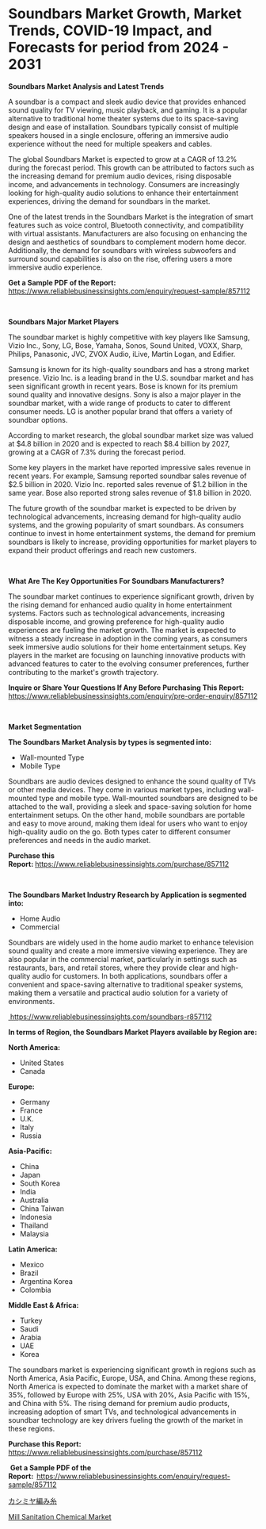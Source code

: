 <p><h1>Soundbars Market Growth, Market Trends, COVID-19 Impact, and Forecasts for period from 2024 - 2031</h1></p><p><strong>Soundbars Market Analysis and Latest Trends</strong></p>
<p><p>A soundbar is a compact and sleek audio device that provides enhanced sound quality for TV viewing, music playback, and gaming. It is a popular alternative to traditional home theater systems due to its space-saving design and ease of installation. Soundbars typically consist of multiple speakers housed in a single enclosure, offering an immersive audio experience without the need for multiple speakers and cables.</p><p>The global Soundbars Market is expected to grow at a CAGR of 13.2% during the forecast period. This growth can be attributed to factors such as the increasing demand for premium audio devices, rising disposable income, and advancements in technology. Consumers are increasingly looking for high-quality audio solutions to enhance their entertainment experiences, driving the demand for soundbars in the market.</p><p>One of the latest trends in the Soundbars Market is the integration of smart features such as voice control, Bluetooth connectivity, and compatibility with virtual assistants. Manufacturers are also focusing on enhancing the design and aesthetics of soundbars to complement modern home decor. Additionally, the demand for soundbars with wireless subwoofers and surround sound capabilities is also on the rise, offering users a more immersive audio experience.</p></p>
<p><strong>Get a Sample PDF of the Report:&nbsp;</strong> <a href="https://www.reliablebusinessinsights.com/enquiry/request-sample/857112">https://www.reliablebusinessinsights.com/enquiry/request-sample/857112</a></p>
<p>&nbsp;</p>
<p><strong>Soundbars Major Market Players</strong></p>
<p><p>The soundbar market is highly competitive with key players like Samsung, Vizio Inc., Sony, LG, Bose, Yamaha, Sonos, Sound United, VOXX, Sharp, Philips, Panasonic, JVC, ZVOX Audio, iLive, Martin Logan, and Edifier. </p><p>Samsung is known for its high-quality soundbars and has a strong market presence. Vizio Inc. is a leading brand in the U.S. soundbar market and has seen significant growth in recent years. Bose is known for its premium sound quality and innovative designs. Sony is also a major player in the soundbar market, with a wide range of products to cater to different consumer needs. LG is another popular brand that offers a variety of soundbar options.</p><p>According to market research, the global soundbar market size was valued at $4.8 billion in 2020 and is expected to reach $8.4 billion by 2027, growing at a CAGR of 7.3% during the forecast period. </p><p>Some key players in the market have reported impressive sales revenue in recent years. For example, Samsung reported soundbar sales revenue of $2.5 billion in 2020. Vizio Inc. reported sales revenue of $1.2 billion in the same year. Bose also reported strong sales revenue of $1.8 billion in 2020.</p><p>The future growth of the soundbar market is expected to be driven by technological advancements, increasing demand for high-quality audio systems, and the growing popularity of smart soundbars. As consumers continue to invest in home entertainment systems, the demand for premium soundbars is likely to increase, providing opportunities for market players to expand their product offerings and reach new customers.</p></p>
<p>&nbsp;</p>
<p><strong>What Are The Key Opportunities For Soundbars Manufacturers?</strong></p>
<p><p>The soundbar market continues to experience significant growth, driven by the rising demand for enhanced audio quality in home entertainment systems. Factors such as technological advancements, increasing disposable income, and growing preference for high-quality audio experiences are fueling the market growth. The market is expected to witness a steady increase in adoption in the coming years, as consumers seek immersive audio solutions for their home entertainment setups. Key players in the market are focusing on launching innovative products with advanced features to cater to the evolving consumer preferences, further contributing to the market's growth trajectory.</p></p>
<p><strong>Inquire or Share Your Questions If Any Before Purchasing This Report:</strong> <a href="https://www.reliablebusinessinsights.com/enquiry/pre-order-enquiry/857112">https://www.reliablebusinessinsights.com/enquiry/pre-order-enquiry/857112</a></p>
<p>&nbsp;</p>
<p><strong>Market Segmentation</strong></p>
<p><strong>The Soundbars Market Analysis by types is segmented into:</strong></p>
<p><ul><li>Wall-mounted Type</li><li>Mobile Type</li></ul></p>
<p><p>Soundbars are audio devices designed to enhance the sound quality of TVs or other media devices. They come in various market types, including wall-mounted type and mobile type. Wall-mounted soundbars are designed to be attached to the wall, providing a sleek and space-saving solution for home entertainment setups. On the other hand, mobile soundbars are portable and easy to move around, making them ideal for users who want to enjoy high-quality audio on the go. Both types cater to different consumer preferences and needs in the audio market.</p></p>
<p><strong>Purchase this Report:&nbsp;</strong><a href="https://www.reliablebusinessinsights.com/purchase/857112">https://www.reliablebusinessinsights.com/purchase/857112</a></p>
<p>&nbsp;</p>
<p><strong>The Soundbars Market Industry Research by Application is segmented into:</strong></p>
<p><ul><li>Home Audio</li><li>Commercial</li></ul></p>
<p><p>Soundbars are widely used in the home audio market to enhance television sound quality and create a more immersive viewing experience. They are also popular in the commercial market, particularly in settings such as restaurants, bars, and retail stores, where they provide clear and high-quality audio for customers. In both applications, soundbars offer a convenient and space-saving alternative to traditional speaker systems, making them a versatile and practical audio solution for a variety of environments.</p></p>
<p><a href="https://www.reliablebusinessinsights.com/soundbars-r857112">&nbsp;https://www.reliablebusinessinsights.com/soundbars-r857112</a></p>
<p><strong>In terms of Region, the Soundbars Market Players available by Region are:</strong></p>
<p>
    <p> <strong> North America: </strong>
        <ul>
            <li>United States</li>
            <li>Canada</li>
        </ul>
        </p> 
    <p> <strong> Europe: </strong>
        <ul>
            <li>Germany</li>
            <li>France</li>
            <li>U.K.</li>
            <li>Italy</li>
            <li>Russia</li>
        </ul>
        </p> 
    <p> <strong> Asia-Pacific: </strong>
        <ul>
            <li>China</li>
            <li>Japan</li>
            <li>South Korea</li>
            <li>India</li>
            <li>Australia</li>
            <li>China Taiwan</li>
            <li>Indonesia</li>
            <li>Thailand</li>
            <li>Malaysia</li>
        </ul>
        </p> 
    <p> <strong> Latin America: </strong>
        <ul>
            <li>Mexico</li>
            <li>Brazil</li>
            <li>Argentina Korea</li>
            <li>Colombia</li>
        </ul>
        </p> 
    <p> <strong> Middle East & Africa: </strong>
        <ul>
            <li>Turkey</li>
            <li>Saudi</li>
            <li>Arabia</li>
            <li>UAE</li>
            <li>Korea</li>
        </ul>
    </p>
    </p>
<p><p>The soundbars market is experiencing significant growth in regions such as North America, Asia Pacific, Europe, USA, and China. Among these regions, North America is expected to dominate the market with a market share of 35%, followed by Europe with 25%, USA with 20%, Asia Pacific with 15%, and China with 5%. The rising demand for premium audio products, increasing adoption of smart TVs, and technological advancements in soundbar technology are key drivers fueling the growth of the market in these regions.</p></p>
<p><strong>Purchase this Report: </strong><a href="https://www.reliablebusinessinsights.com/purchase/857112">https://www.reliablebusinessinsights.com/purchase/857112</a></p>
<p>&nbsp;<strong>Get a Sample PDF of the Report:&nbsp;&nbsp;</strong><a href="https://www.reliablebusinessinsights.com/enquiry/request-sample/857112">https://www.reliablebusinessinsights.com/enquiry/request-sample/857112</a></p>
<p><strong></strong></p>
<p><p><a href="https://github.com/avbqbctihcbe2/Market-Research-Report-List-3/blob/main/715133631544.md">カシミヤ編み糸</a></p><p><a href="https://issuu.com/reportprime-2/docs/mill-sanitation-chemical-market-size-2030.pptx">Mill Sanitation Chemical Market</a></p></p>